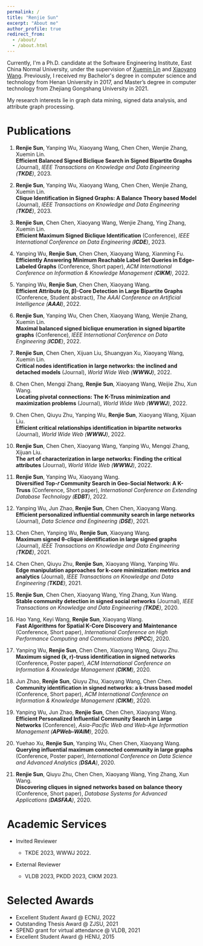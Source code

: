 ```yaml
---
permalink: /
title: "Renjie Sun"
excerpt: "About me"
author_profile: true
redirect_from: 
  - /about/
  - /about.html
---
```


Currently, I'm a Ph.D. candidate at the Software Engineering Institute, East China Normal University, under the supervision of [Xuemin Lin](https://www.cse.unsw.edu.au/~lxue/) and [Xiaoyang Wang](https://www.unsw.edu.au/staff/xiaoyang-wang). Previously, I received my Bachelor's degree in computer science and technology from Henan University in 2017, and Master’s degree in computer technology from Zhejiang Gongshang University in 2021.

My research interests lie in graph data mining, signed data analysis, and attribute graph processing.
<!-- Link to [Google Scholar](https://scholar.google.com/citations?user=7pePWUAAAAAJ&hl=en). Email address: renjie.sun@stu.ecnu.edu.cn -->

Publications
======
1. **Renjie Sun**, Yanping Wu, Xiaoyang Wang, Chen Chen, Wenjie Zhang, Xuemin Lin. <br>
**Efficient Balanced Signed Biclique Search in Signed Bipartite Graphs** (Journal),
*IEEE Transactions on Knowledge and Data Engineering (**TKDE**)*, 2023.

2. **Renjie Sun**, Yanping Wu, Xiaoyang Wang, Chen Chen, Wenjie Zhang, Xuemin Lin. <br>
**Clique Identification in Signed Graphs: A Balance Theory based Model** (Journal),
*IEEE Transactions on Knowledge and Data Engineering (**TKDE**)*, 2023.

3. **Renjie Sun**, Chen Chen, Xiaoyang Wang, Wenjie Zhang, Ying Zhang, Xuemin Lin. <br>
**Efficient Maximum Signed Biclique Identification** (Conference),
*IEEE International Conference on Data Engineering (**ICDE**)*, 2023.

4. Yanping Wu, **Renjie Sun**, Chen Chen, Xiaoyang Wang, Xianming Fu. <br>
**Efficiently Answering Minimum Reachable Label Set Queries in Edge-Labeled Graphs** (Conference, Short paper),
*ACM International Conference on Information & Knowledge Management (**CIKM**)*, 2022.

5. Yanping Wu, **Renjie Sun**, Chen Chen, Xiaoyang Wang. <br>
**Efficient Attribute (α, β)-Core Detection in Large Bipartite Graphs** (Conference, Student abstract),
*The AAAI Conference on Artificial Intelligence (**AAAI**)*, 2022.

6. **Renjie Sun**, Yanping Wu, Chen Chen, Xiaoyang Wang, Wenjie Zhang, Xuemin Lin. <br>
**Maximal balanced signed biclique enumeration in signed bipartite graphs** (Conference),
*IEEE International Conference on Data Engineering (**ICDE**)*, 2022.

7. **Renjie Sun**, Chen Chen, Xijuan Liu, Shuangyan Xu, Xiaoyang Wang, Xuemin Lin. <br>
**Critical nodes identification in large networks: the inclined and detached models** (Journal),
*World Wide Web (**WWWJ**)*, 2022.

8. Chen Chen, Mengqi Zhang, **Renjie Sun**, Xiaoyang Wang, Weijie Zhu, Xun Wang. <br>
**Locating pivotal connections: The K-Truss minimization and maximization problems** (Journal),
*World Wide Web (**WWWJ**)*, 2022.

9. Chen Chen, Qiuyu Zhu, Yanping Wu, **Renjie Sun**, Xiaoyang Wang, Xijuan Liu. <br>
**Efficient critical relationships identification in bipartite networks** (Journal),
*World Wide Web (**WWWJ**)*, 2022.

10. **Renjie Sun**, Chen Chen, Xiaoyang Wang, Yanping Wu, Mengqi Zhang, Xijuan Liu. <br>
**The art of characterization in large networks: Finding the critical attributes** (Journal),
*World Wide Web (**WWWJ**)*, 2022.

11. **Renjie Sun**, Yanping Wu, Xiaoyang Wang. <br>
**Diversified Top-𝑟 Community Search in Geo-Social Network: A K-Truss** (Conference, Short paper),
*International Conference on Extending Database Technology (**EDBT**)*, 2022.

12. Yanping Wu, Jun Zhao, **Renjie Sun**, Chen Chen, Xiaoyang Wang. <br>
**Efficient personalized influential community search in large networks** (Journal),
*Data Science and Engineering (**DSE**)*, 2021.

13. Chen Chen, Yanping Wu, **Renjie Sun**, Xiaoyang Wang. <br>
**Maximum signed θ-clique identification in large signed graphs** (Journal),
*IEEE Transactions on Knowledge and Data Engineering (**TKDE**)*, 2021.

14. Chen Chen, Qiuyu Zhu, **Renjie Sun**, Xiaoyang Wang, Yanping Wu. <br>
**Edge manipulation approaches for k-core minimization: metrics and analytics** (Journal),
*IEEE Transactions on Knowledge and Data Engineering (**TKDE**)*, 2021.

15. **Renjie Sun**, Chen Chen, Xiaoyang Wang, Ying Zhang, Xun Wang. <br>
**Stable community detection in signed social networks** (Journal),
*IEEE Transactions on Knowledge and Data Engineering (**TKDE**)*, 2020.

16. Hao Yang, Keyi Wang, **Renjie Sun**, Xiaoyang Wang. <br>
**Fast Algorithms for Spatial K-Core Discovery and Maintenance** (Conference, Short paper),
*International Conference on High Performance Computing and Communications (**HPCC**)*, 2020.

17. Yanping Wu, **Renjie Sun**, Chen Chen, Xiaoyang Wang, Qiuyu Zhu. <br>
**Maximum signed (k, r)-truss identification in signed networks** (Conference, Poster paper),
*ACM International Conference on Information & Knowledge Management (**CIKM**)*, 2020.

18. Jun Zhao, **Renjie Sun**, Qiuyu Zhu, Xiaoyang Wang, Chen Chen. <br>
**Community identification in signed networks: a k-truss based model** (Conference, Short paper),
*ACM International Conference on Information & Knowledge Management (**CIKM**)*, 2020.

19. Yanping Wu, Jun Zhao, **Renjie Sun**, Chen Chen, Xiaoyang Wang. <br>
**Efficient Personalized Influential Community Search in Large Networks** (Conference),
*Asia-Pacific Web and Web-Age Information Management (**APWeb-WAIM**)*, 2020.

20. Yuehao Xu, **Renjie Sun**, Yanping Wu, Chen Chen, Xiaoyang Wang. <br>
**Querying influential maximum connected community in large graphs** (Conference, Poster paper),
*International Conference on Data Science and Advanced Analytics (**DSAA**)*, 2020.

21. **Renjie Sun**, Qiuyu Zhu, Chen Chen, Xiaoyang Wang, Ying Zhang, Xun Wang. <br>
**Discovering cliques in signed networks based on balance theory** (Conference, Short paper),
*Database Systems for Advanced Applications (**DASFAA**)*, 2020.


<!-- Talks
======
- Yixiang Fang, **Kai Wang**, Xuemin Lin, and Wenjie Zhang. [**Cohesive Subgraph Search over Big Heterogeneous Information Networks: Applications, Challenges, and Solutions** (Tutorial)](https://www.bilibili.com/video/BV1D54y1G7TS?p=17), *ACM SIGMOD International Conference on Management of Data (**SIGMOD**)*, 2021.
- Wenjie Zhang, **Kai Wang**, Ying Zhang, and Xuemin Lin. **Cohesive Structure based Bipartite Graph Analysis: From Motif Level to Subgraph Level** (Tutorial), *International Conference on Database Systems for Advanced Applications (DASFAA)*, 2020.
- **Towards Efficient Community Search and Reachability Query on Bipartite Graphs**, Hunan University, 2021.
- **Cohesive Structure based Bipartite Network Analytics**, Peking University, 2021. -->

Academic Services
======

<!-- - Organizing Committee
  - Web Chair of [VLDB 2022](http://vldb.org/2022/).
  - Publicity Chair of [LSGDA 2020](https://www.google.com/url?q=https%3A%2F%2Flsgda.github.io%2F2020%2F&sa=D&sntz=1&usg=AFQjCNFYfkgg9wBrWW8wUaG8GCGXJz3z_A).

- Program Committee
  - VLDB 2023.
  - [CIKM 2022](https://www.cikm2022.org/), [KDD 2022](https://kdd.org/kdd2022/) (Applied Science Track), [ICDE 2022](https://icde2022.ieeecomputer.my/) (TKDE Poster Track), [WSDM 2022](https://www.wsdm-conference.org/2022/), WISE 2022.
  - [CIKM 2021](https://www.cikm2021.org/), WISE 2021, SpatialDI 2021.

- Editoral Board:
  - Frontiers in Big Data (Review Editor). -->

- Invited Reviewer
  - TKDE 2023, WWWJ 2022.

- External Reviewer
  - VLDB 2023, PKDD 2023, CIKM 2023.



<!-- Teaching
======
- Course Instructor
  - Data Analytics for Graphs  (COMP9312) -  2021 T2 (*received 100% positive ratings on teaching in the post-course survey*).

- TA, * indicates Head TA
  - Big Data Management  (COMP9313) -  2017 S2, 2018 S2.

  - Database Systems (COMP9311) -  2017 S1, 2018 S1\*, 2019 T1\*, 2019 T3\*.

  - Data Science and Decisions (DATA1001) -  2017 S2, 2018 S2\*, 2019 T2\*. -->

Selected Awards
======
- Excellent Student Award @ ECNU, 2022
- Outstanding Thesis Award @ ZJSU, 2021
- SPEND grant for virtual attendance @ VLDB, 2021
- Excellent Student Award @ HENU, 2015



<!-- git config --global https.proxy http://127.0.0.1:7890 -->
<!-- git config --global http.proxy http://127.0.0.1:7890 -->
<!-- git config --global --unset https.proxy -->
<!-- git config --global --unset http.proxy -->

